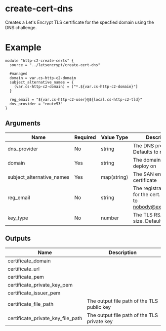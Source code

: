 # create-cert-dns

Creates a Let's Encrypt TLS certificate for the specfied domain using the DNS challenge.

# Example

```hcl
module "http-c2-create-certs" {
  source = "../letsencrypt/create-cert-dns"

  #managed
  domain = var.cs-http-c2-domain
  subject_alternative_names = {
    (var.cs-http-c2-domain) = ["*.${var.cs-http-c2-domain}"]
  }

  reg_email = "${var.cs-http-c2-user}@${local.cs-http-c2-tld}"
  dns_provider = "route53"
}
```

## Arguments

| Name                      | Required | Value Type  | Description                                                         |
|---------------------------|----------|-------------|---------------------------------------------------------------------|
| dns_provider              | No       | string      | The DNS provider. Defaults to route53                               |
| domain                    | Yes      | string      | The domain name to deploy on                                        |
| subject_alternative_names | Yes      | map(string) | The SAN entries for certificate                                     |
| reg_email                 | No       | string      | The registration email for the cert. Defaults to nobody@example.com |
| key_type                  | No       | number      | The TLS RSA key bit size. Defaults to 4096                          |

## Outputs

| Name                              | Description                                 |
|-----------------------------------|---------------------------------------------|
| certificate_domain                |                                             |
| certificate_url                   |                                             |
| certificate_pem                   |                                             |
| certificate_private_key_pem       |                                             |
| certificate_issuer_pem            |                                             |
| certificate_file_path             | The output file path of the TLS public key  |
| certificate_private_key_file_path | The output file path of the TLS private key |